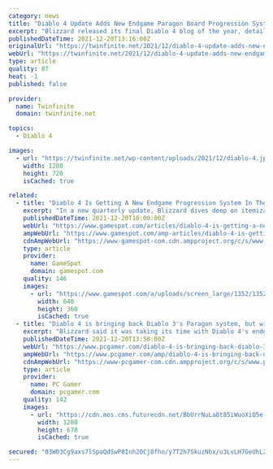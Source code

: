 ```yaml
---
category: news
title: "Diablo 4 Update Adds New Endgame Paragon Board Progression System"
excerpt: "Blizzard released its final Diablo 4 blog of the year, detailing a variety of quality of life improvements and changes coming soon."
publishedDateTime: 2021-12-20T13:16:00Z
originalUrl: "https://twinfinite.net/2021/12/diablo-4-update-adds-new-endgame-paragon-board-progression-system/"
webUrl: "https://twinfinite.net/2021/12/diablo-4-update-adds-new-endgame-paragon-board-progression-system/"
type: article
quality: 87
heat: -1
published: false

provider:
  name: Twinfinite
  domain: twinfinite.net

topics:
  - Diablo 4

images:
  - url: "https://twinfinite.net/wp-content/uploads/2021/12/diablo-4.jpg"
    width: 1280
    height: 720
    isCached: true

related:
  - title: "Diablo 4 Is Getting A New Endgame Progression System In The Paragon Board"
    excerpt: "In a new quarterly update, Blizzard dives deep on itemization, the new Paragon Board progression system, and more."
    publishedDateTime: 2021-12-20T10:00:00Z
    webUrl: "https://www.gamespot.com/articles/diablo-4-is-getting-a-new-endgame-progression-system-in-the-paragon-board/1100-6499141/"
    ampWebUrl: "https://www.gamespot.com/amp-articles/diablo-4-is-getting-a-new-endgame-progression-system-in-the-paragon-board/1100-6499141/"
    cdnAmpWebUrl: "https://www-gamespot-com.cdn.ampproject.org/c/s/www.gamespot.com/amp-articles/diablo-4-is-getting-a-new-endgame-progression-system-in-the-paragon-board/1100-6499141/"
    type: article
    provider:
      name: GameSpot
      domain: gamespot.com
    quality: 146
    images:
      - url: "https://www.gamespot.com/a/uploads/screen_large/1352/13527689/3920079-d4_new_quarterly_update.jpg"
        width: 640
        height: 360
        isCached: true
  - title: "Diablo 4 is bringing back Diablo 3's Paragon system, but with some major changes"
    excerpt: "Blizzard said it was taking its time with Diablo 4's endgame system to ensure it offers \"more depth and replayability\" than the Paragon system of Diablo 3. In today's year-end update, we got our first ..."
    publishedDateTime: 2021-12-20T13:58:00Z
    webUrl: "https://www.pcgamer.com/diablo-4-is-bringing-back-diablo-3s-paragon-system-but-with-some-major-changes/"
    ampWebUrl: "https://www.pcgamer.com/amp/diablo-4-is-bringing-back-diablo-3s-paragon-system-but-with-some-major-changes/"
    cdnAmpWebUrl: "https://www-pcgamer-com.cdn.ampproject.org/c/s/www.pcgamer.com/amp/diablo-4-is-bringing-back-diablo-3s-paragon-system-but-with-some-major-changes/"
    type: article
    provider:
      name: PC Gamer
      domain: pcgamer.com
    quality: 142
    images:
      - url: "https://cdn.mos.cms.futurecdn.net/BbUrrNuLa8t85iWuoXiQ5e-1200-80.jpg"
        width: 1200
        height: 678
        isCached: true

secured: "03W03Cg9axs7lSpaQdSwP8Inh20Cj8fho/y7T2h7SkuzNbx/u3LvLH7GeUhLZyStWk+LLX/yeak/lEulvIfm29WidpQ0sjHeuJMnxSWYDHaofFxTRsaM/Dh8B7oyfx8UeN6/w32UxqvzH5Ep9kJPA7CV4/um3uj8B1RczXXiBsBzBWNyzkxTp0h0rv0GcUQB9MWoe8hx7SnZSg0HAFwiFOMjXDriFPZS02UgUW+AkL6QxSsX8zrFyEKQbxRz9oyn4cNfmB/OkSIp68r+wTDvISQFieFPzdYOftXnqaa7iHZnz4xkBVafjYmbjydC0SpsXyPji/RU73b/0drSsejPk+WCG2GiPnScOKkSwGKem8s=;NUQCI5VDqSjgVFGP0WoGqg=="
---
```



